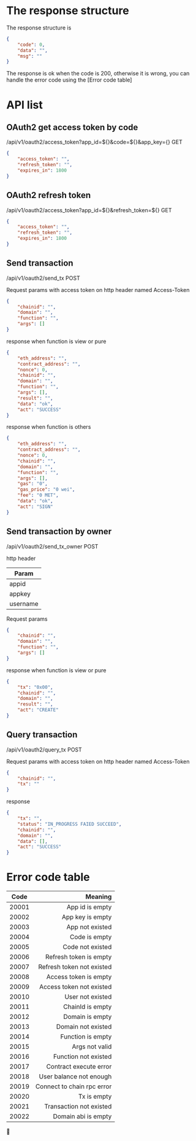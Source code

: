 # The response structure
The response structure is
```json
{
    "code": 0,
    "data": "",
    "msg": ""
}
```
The response is ok when the code is  200, otherwise it is wrong, you can handle the error code using the [Error code table]


# API list
## OAuth2 get access token by code
/api/v1/oauth2/access_token?app_id=${}&code=${}&app_key={} GET
```json
{
    "access_token": "",
    "refresh_token": "",
    "expires_in": 1800
}
```

## OAuth2 refresh token
/api/v1/oauth2/access_token?app_id=${}&refresh_token=${} GET
```json
{
    "access_token": "",
    "refresh_token": "",
    "expires_in": 1800
}
```

## Send transaction
/api/v1/oauth2/send_tx POST

Request params with access token on http header named Access-Token

```json
{
    "chainid": "",
    "domain": "",
    "function": "",
    "args": []
}
```

response when function is view or pure
```json 
{
    "eth_address": "",
    "contract_address": "",
    "nonce": 0,
    "chainid": "",
    "domain": "",
    "function": "",
    "args": [],
    "result": "",
    "data": "ok",
    "act": "SUCCESS"
}
```

response when function is others
```json 
{
    "eth_address": "",
    "contract_address": "",
    "nonce": 0,
    "chainid": "",
    "domain": "",
    "function": "",
    "args": [],
    "gas": "0",
    "gas_price": "0 wei",
    "fee": "0 MET",
    "data": "ok",
    "act": "SIGN"
}
```

## Send transaction by owner
/api/v1/oauth2/send_tx_owner POST

http header

| Param       |
| --------   | 
| appid      | 
| appkey      | 
| username      | 

Request params 
```json
{
    "chainid": "",
    "domain": "",
    "function": "",
    "args": []
}
```

response when function is view or pure
```json 
{
    "tx": "0x00",
    "chainid": "",
    "domain": "",
    "result": "",
    "act": "CREATE"
}
```


## Query transaction
/api/v1/oauth2/query_tx POST

Request params with access token on http header named Access-Token
```json
{
    "chainid": "",
    "tx": ""
}
```

response 
```json 
{
    "tx": "",
    "status": "IN_PROGRESS FAIED SUCCEED",
    "chainid": "",
    "domain": "",
    "data": [],
    "act": "SUCCESS"
}
```


# Error code table

| Code       | Meaning   |
| --------   | -----:  |
| 20001      | App id is empty | 
| 20002      | App key is empty   |  
| 20003      | App not existed    |  
| 20004      | Code is empty    |  
| 20005      | Code not existed    |  
| 20006      | Refresh token is empty    |  
| 20007      | Refresh token not existed    |  
| 20008      | Access token is empty    |  
| 20009      | Access token not existed    |  
| 20010      | User not existed    |  
| 20011      | ChainId is empty | 
| 20012      | Domain is empty   |  
| 20013      | Domain not existed    |  
| 20014      | Function is empty   |  
| 20015      | Args not valid    |  
| 20016      | Function not existed    |  
| 20017      | Contract execute error   |  
| 20018      | User balance not enough    |  
| 20019      | Connect to chain rpc error    |  
| 20020      | Tx is empty   |  
| 20021      | Transaction not existed    |  
| 20022      | Domain abi is empty    |  
👋
